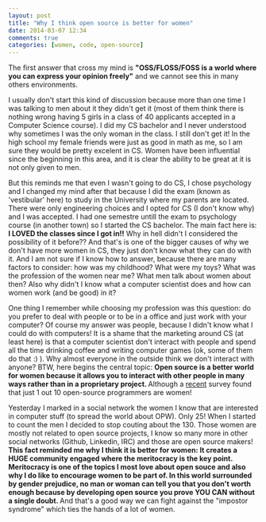 ```yaml
---
layout: post
title: "Why I think open source is better for women"
date: 2014-03-07 12:34
comments: true
categories: [women, code, open-source]
---
```


The first answer that cross my mind is <strong>"OSS/FLOSS/FOSS is a world where you
can express your opinion freely"</strong> and we cannot see this in many others environments.

I usually don't start this kind of discussion because more than one time I was
talking to men about it they didn't get it (most of them think there is
nothing wrong having 5 girls in a class of 40 applicants accepted in a Computer
Science course). I did my CS bachelor and I never understood why sometimes I was the only woman in
the class. I still don't get it! In the high school my female friends were just as
good in math as me, so I am sure they would be pretty excelent in CS. Women have been influential since the beginning in this area, and it is clear the ability to be
great at it is not only given to men. 

But this reminds me that even I wasn't going to do CS, I chose psychology and I changed my mind
after that because I did the exam (known as 'vestibular' here) to study in the University where my
parents are located. There were only engineering choices and I opted for CS (I
don't know why) and I was accepted. I had one semestre untill the exam to
psychology course (in another town) so I started the CS bachelor. The main fact
here is: <strong>I LOVED the classes since I got in!!</strong> Why in hell didn't I considered
the possibility of it before?? And that's is one of the bigger causes
of why we don't have more women in CS, they just don't know what they can do
with it. And I am not sure if I know how to answer, because there are many factors to consider: how was my childhood? What were my toys? What was the
profession of the women near me? What men talk about women about then? Also why didn't I know what a computer scientist does and how can women work
(and be good) in it? 

One thing I remember while choosing my profession was this question: do you prefer to
deal with people or to be in a office and just work with your computer? Of course
my answer was people, because I didn't know what I could do with computers! It is
a shame that the marketing around CS (at least here) is that a computer
scientist don't interact with people and spend all the time drinking coffee and
writing computer games (ok, some of them do that :) ). Why almost everyone in the outside think we
don't interact with anyone? BTW, here begins the central topic: <strong>Open source is a
better world for women because it allows you to interact with other people in many
ways rather than in a proprietary project. </strong> Although a <a href=http://floss2013.libresoft.es/>recent</a> survey found that just 1 out 10
open-source programmers are women!

Yesterday I marked in a social network the women I know that are interested in computer stuff (to spread the
world about OPW). Only 25! When I started to count the men I decided to stop
couting about the 130. Those women are mostly not related to open source
projects, I know so many more in other social networks (Github, Linkedin,
IRC) and those are open source makers! <strong> This fact reminded me why I
think it is better for women: It creates a HUGE community engaged where the meritocracy is
the key point. Meritocracy is one of the topics I most love about open souce
and also why I do like to encourage women to be part of. In this world surrounded
by gender prejudice, no man or woman can tell you that you don't worth enough
because by developing open source you prove YOU CAN without a single doubt. </strong>
And that's a good way we can fight against the "impostor syndrome" which ties
the hands of a lot of women.
